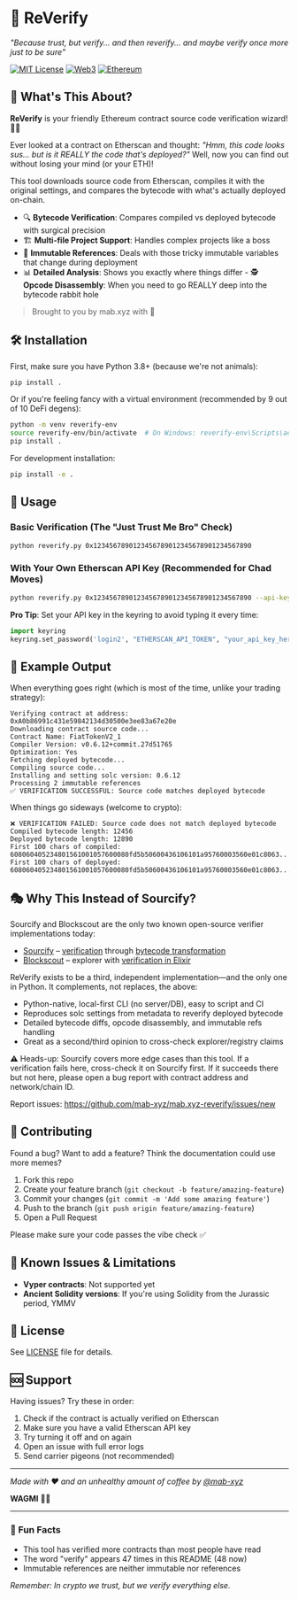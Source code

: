 # 🔮 ReVerify

*"Because trust, but verify... and then reverify... and maybe verify once more just to be sure"*

[![MIT License](https://img.shields.io/badge/License-MIT-green.svg)](https://choosealicense.com/licenses/mit/)
[![Web3](https://img.shields.io/badge/Web3-Ready-orange.svg)](#)
[![Ethereum](https://img.shields.io/badge/Ethereum-Compatible-purple.svg)](#)

## 🚀 What's This About?

**ReVerify** is your friendly Ethereum contract source code verification wizard! 🧙‍♂️ 

Ever looked at a contract on Etherscan and thought: *"Hmm, this code looks sus... but is it REALLY the code that's deployed?"* Well, now you can find out without losing your mind (or your ETH)!

This tool downloads source code from Etherscan, compiles it with the original settings, and compares the bytecode with what's actually deployed on-chain. 

- 🔍 **Bytecode Verification**: Compares compiled vs deployed bytecode with surgical precision
- 🏗️ **Multi-file Project Support**: Handles complex projects like a boss
- 🔧 **Immutable References**: Deals with those tricky immutable variables that change during deployment
- 📊 **Detailed Analysis**: Shows you exactly where things differ - 🕵️ **Opcode Disassembly**: When you need to go REALLY deep into the bytecode rabbit hole

> Brought to you by mab.xyz with 💜

## 🛠️ Installation

First, make sure you have Python 3.8+ (because we're not animals):

```bash
pip install .
```

Or if you're feeling fancy with a virtual environment (recommended by 9 out of 10 DeFi degens):

```bash
python -m venv reverify-env
source reverify-env/bin/activate  # On Windows: reverify-env\Scripts\activate
pip install .
```

For development installation:

```bash
pip install -e .
```

## 🎯 Usage

### Basic Verification (The "Just Trust Me Bro" Check)

```bash
python reverify.py 0x1234567890123456789012345678901234567890
```

### With Your Own Etherscan API Key (Recommended for Chad Moves)

```bash
python reverify.py 0x1234567890123456789012345678901234567890 --api-key YOUR_API_KEY
```

**Pro Tip**: Set your API key in the keyring to avoid typing it every time:
```python
import keyring
keyring.set_password('login2', "ETHERSCAN_API_TOKEN", "your_api_key_here")
```

## 📝 Example Output

When everything goes right (which is most of the time, unlike your trading strategy):

```
Verifying contract at address: 0xA0b86991c431e59842134d30500e3ee83a67e20e
Downloading contract source code...
Contract Name: FiatTokenV2_1
Compiler Version: v0.6.12+commit.27d51765
Optimization: Yes
Fetching deployed bytecode...
Compiling source code...
Installing and setting solc version: 0.6.12
Processing 2 immutable references
✅ VERIFICATION SUCCESSFUL: Source code matches deployed bytecode
```

When things go sideways (welcome to crypto):

```
❌ VERIFICATION FAILED: Source code does not match deployed bytecode
Compiled bytecode length: 12456
Deployed bytecode length: 12890
First 100 chars of compiled: 608060405234801561001057600080fd5b50600436106101a95760003560e01c8063...
First 100 chars of deployed: 608060405234801561001057600080fd5b50600436106101a95760003560e01c8063...
```

## 🎭 Why This Instead of Sourcify?

Sourcify and Blockscout are the only two known open-source verifier implementations today:
- [Sourcify](https://sourcify.dev/) – [verification](
https://github.com/argotorg/sourcify/blob/staging/packages/lib-sourcify/src/Verification/Verification.ts) through [bytecode transformation](https://github.com/argotorg/sourcify/blob/staging/packages/lib-sourcify/src/Verification/Transformations.ts#L200)
- [Blockscout](https://github.com/blockscout/blockscout) – explorer with [verification in Elixir](https://github.com/blockscout/blockscout/blob/03e4b57557f104c55830d62d3b2905bb603fca44/apps/explorer/lib/explorer/smart_contract/solidity/verifier.ex
)

ReVerify exists to be a third, independent implementation—and the only one in Python. It complements, not replaces, the above:

- Python-native, local-first CLI (no server/DB), easy to script and CI
- Reproduces solc settings from metadata to reverify deployed bytecode
- Detailed bytecode diffs, opcode disassembly, and immutable refs handling
- Great as a second/third opinion to cross-check explorer/registry claims

⚠️ Heads-up: Sourcify covers more edge cases than this tool. If a verification fails here, cross-check it on Sourcify first. If it succeeds there but not here, please open a bug report with contract address and network/chain ID.

Report issues: https://github.com/mab-xyz/mab.xyz-reverify/issues/new

## 🤝 Contributing

Found a bug? Want to add a feature? Think the documentation could use more memes? 

1. Fork this repo
2. Create your feature branch (`git checkout -b feature/amazing-feature`)
3. Commit your changes (`git commit -m 'Add some amazing feature'`)
4. Push to the branch (`git push origin feature/amazing-feature`)
5. Open a Pull Request

Please make sure your code passes the vibe check ✅

## 🐛 Known Issues & Limitations

- **Vyper contracts**: Not supported yet
- **Ancient Solidity versions**: If you're using Solidity from the Jurassic period, YMMV

## 📄 License

See [LICENSE](LICENSE) file for details.


## 🆘 Support

Having issues? Try these in order:

1. Check if the contract is actually verified on Etherscan
2. Make sure you have a valid Etherscan API key
3. Try turning it off and on again
4. Open an issue with full error logs
5. Send carrier pigeons (not recommended)

---

*Made with ❤️ and an unhealthy amount of coffee by [@mab-xyz](https://github.com/mab-xyz)*

**WAGMI** 🚀🌙

---

### 🎪 Fun Facts

- This tool has verified more contracts than most people have read
- The word "verify" appears 47 times in this README (48 now)
- Immutable references are neither immutable nor references

*Remember: In crypto we trust, but we verify everything else.*